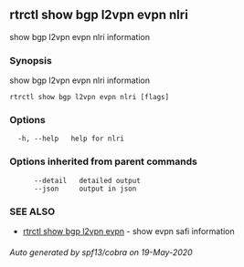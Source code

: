 ## rtrctl show bgp l2vpn evpn nlri

show bgp l2vpn evpn nlri information

### Synopsis


show bgp l2vpn evpn nlri information

```
rtrctl show bgp l2vpn evpn nlri [flags]
```

### Options

```
  -h, --help   help for nlri
```

### Options inherited from parent commands

```
      --detail   detailed output
      --json     output in json
```

### SEE ALSO
* [rtrctl show bgp l2vpn evpn](rtrctl_show_bgp_l2vpn_evpn.md)	 - show evpn safi information

###### Auto generated by spf13/cobra on 19-May-2020
